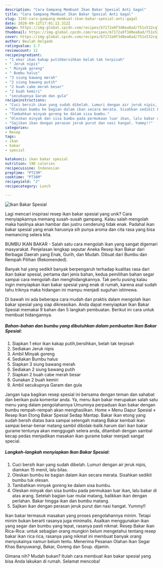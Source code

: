 ```yaml
---
description: "Cara Gampang Membuat Ikan Bakar Spesial Anti Gagal"
title: "Cara Gampang Membuat Ikan Bakar Spesial Anti Gagal"
slug: 3192-cara-gampang-membuat-ikan-bakar-spesial-anti-gagal
date: 2020-09-12T17:01:13.312Z
image: https://img-global.cpcdn.com/recipes/b7172a9f3d0ea8ad/751x532cq70/ikan-bakar-spesial-foto-resep-utama.jpg
thumbnail: https://img-global.cpcdn.com/recipes/b7172a9f3d0ea8ad/751x532cq70/ikan-bakar-spesial-foto-resep-utama.jpg
cover: https://img-global.cpcdn.com/recipes/b7172a9f3d0ea8ad/751x532cq70/ikan-bakar-spesial-foto-resep-utama.jpg
author: Beulah Delgado
ratingvalue: 3.7
reviewcount: 12
recipeingredient:
- "1 ekor ikan kakap putihbersihkan belah tak terpisah"
- " Jeruk nipis"
- " Minyak goreng"
- " Bumbu halus"
- "3 siung bawang merah"
- "2 siung bawang putih"
- "2 buah cabe merah besar"
- "2 buah kemiri"
- "secukupnya Garam dan gula"
recipeinstructions:
- "Cuci bersih ikan yang sudah dibelah. Lumuri dengan air jeruk nipis, diamkan 15 menit, lalu bilas."
- "Oleskan bumbu ke bagian dalam ikan secara merata. Sisahkan sedikit bumbu tuk olesan."
- "Tambahkan minyak goreng ke dalam sisa bumbu."
- "Oleskan minyak dan sisa bumbu pada permukaan luar ikan, lalu bakar di atas arang. Setelah bagian luar mulai matang, balikkan ikan dengan perlahan. Bakar hingga ikan dan bumbu matang."
- "Sajikan ikan dengan perasan jeruk purut dan nasi hangat. Yummy!!"
categories:
- Resep
tags:
- ikan
- bakar
- spesial

katakunci: ikan bakar spesial 
nutrition: 190 calories
recipecuisine: Indonesian
preptime: "PT23M"
cooktime: "PT38M"
recipeyield: "2"
recipecategory: Lunch

---
```



![Ikan Bakar Spesial](https://img-global.cpcdn.com/recipes/b7172a9f3d0ea8ad/751x532cq70/ikan-bakar-spesial-foto-resep-utama.jpg)

Lagi mencari inspirasi resep ikan bakar spesial yang unik? Cara menyiapkannya memang susah-susah gampang. Kalau salah mengolah maka hasilnya akan hambar dan justru cenderung tidak enak. Padahal ikan bakar spesial yang enak harusnya sih punya aroma dan cita rasa yang bisa memancing selera kita.

BUMBU IKAN BAKAR - Salah satu cara mengolah ikan yang sangat digemari masyarakat. Penjelasan lengkap seputar Aneka Resep Ikan Bakar dari Berbagai Daerah yang Enak, Gurih, dan Mudah. Dibuat dari Bumbu dan Rempah Pilihan (Rekomended).

Banyak hal yang sedikit banyak berpengaruh terhadap kualitas rasa dari ikan bakar spesial, pertama dari jenis bahan, kedua pemilihan bahan segar sampai cara mengolah dan menghidangkannya. Tak perlu pusing kalau ingin menyiapkan ikan bakar spesial yang enak di rumah, karena asal sudah tahu triknya maka hidangan ini mampu menjadi suguhan istimewa.


Di bawah ini ada beberapa cara mudah dan praktis dalam mengolah ikan bakar spesial yang siap dikreasikan. Anda dapat menyiapkan Ikan Bakar Spesial memakai 9 bahan dan 5 langkah pembuatan. Berikut ini cara untuk membuat hidangannya.

<!--inarticleads1-->

##### Bahan-bahan dan bumbu yang dibutuhkan dalam pembuatan Ikan Bakar Spesial:

1. Siapkan 1 ekor ikan kakap putih,bersihkan, belah tak terpisah
1. Sediakan  Jeruk nipis
1. Ambil  Minyak goreng
1. Sediakan  Bumbu halus
1. Siapkan 3 siung bawang merah
1. Sediakan 2 siung bawang putih
1. Siapkan 2 buah cabe merah besar
1. Gunakan 2 buah kemiri
1. Ambil secukupnya Garam dan gula


Jangan lupa bagikan resep spesial ini bersama dengan teman dan sahabat dan berikan pula komentar anda. Ya, menu ikan bakar merupakan salah satu menu yang dalam pengolahannya Umumnya perpaduan ikan bakar dengan bumbu rempah-rempah akan menghasilkan. Home » Menu Dapur Spesial » Resep Ikan Etong Bakar Spesial Sedap Mantap. Bakar ikan etong yang sudah bersih diatas bara sampai setengah matang Bakar kembali ikan sampai benar-benar matang sambil dibolak-balik.harum dari ikan bakar gurame tentunya akan menggugah selera anda, ditambah dengan sambal kecap pedas menjadikan masakan ikan gurame bakar menjadi sangat special. 

<!--inarticleads2-->

##### Langkah-langkah menyiapkan Ikan Bakar Spesial:

1. Cuci bersih ikan yang sudah dibelah. Lumuri dengan air jeruk nipis, diamkan 15 menit, lalu bilas.
1. Oleskan bumbu ke bagian dalam ikan secara merata. Sisahkan sedikit bumbu tuk olesan.
1. Tambahkan minyak goreng ke dalam sisa bumbu.
1. Oleskan minyak dan sisa bumbu pada permukaan luar ikan, lalu bakar di atas arang. Setelah bagian luar mulai matang, balikkan ikan dengan perlahan. Bakar hingga ikan dan bumbu matang.
1. Sajikan ikan dengan perasan jeruk purut dan nasi hangat. Yummy!!


Ikan bakar termasuk masakan yang proses pengolahannya minim. Tetapi minim bukan berarti rasanya juga minimalis. Asalkan menggunakan ikan yang segar dan bumbu yang tepat, rasanya pasti nikmat. Resep Bakar ikan Rica-Rica: untuk sebagian orang mungkin belum mengetahui tentang resep bakar ikan rica rica, rasanya yang nikmat ini membuat banyak orang menyukainya namun belum tentu. Menerima Pesanan Olahan Ikan Segar Khas Banyuwangi, Bakar, Goreng dan Soup. dijamin. 

Gimana nih? Mudah bukan? Itulah cara membuat ikan bakar spesial yang bisa Anda lakukan di rumah. Selamat mencoba!
